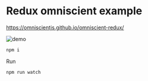 # Redux omniscient example

https://omniscientjs.github.io/omniscient-redux/

![demo](https://cdn.rawgit.com/omniscientjs/omniscient-redux/master/demo.gif)

```sh
npm i
```

Run

```sh
npm run watch
```
